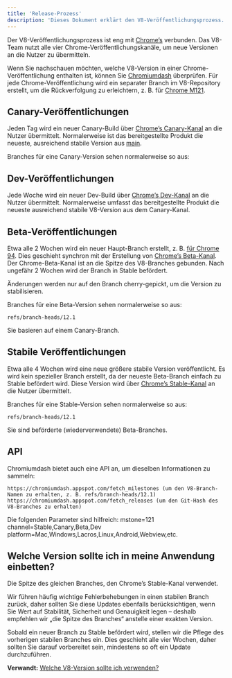 ```yaml
---
title: 'Release-Prozess'
description: 'Dieses Dokument erklärt den V8-Veröffentlichungsprozess.'
---
```

Der V8-Veröffentlichungsprozess ist eng mit [Chrome’s](https://www.chromium.org/getting-involved/dev-channel) verbunden. Das V8-Team nutzt alle vier Chrome-Veröffentlichungskanäle, um neue Versionen an die Nutzer zu übermitteln.

Wenn Sie nachschauen möchten, welche V8-Version in einer Chrome-Veröffentlichung enthalten ist, können Sie [Chromiumdash](https://chromiumdash.appspot.com/releases) überprüfen. Für jede Chrome-Veröffentlichung wird ein separater Branch im V8-Repository erstellt, um die Rückverfolgung zu erleichtern, z. B. für [Chrome M121](https://chromium.googlesource.com/v8/v8/+log/refs/branch-heads/12.1).

## Canary-Veröffentlichungen

Jeden Tag wird ein neuer Canary-Build über [Chrome’s Canary-Kanal](https://www.google.com/chrome/browser/canary.html?platform=win64) an die Nutzer übermittelt. Normalerweise ist das bereitgestellte Produkt die neueste, ausreichend stabile Version aus [main](https://chromium.googlesource.com/v8/v8.git/+/refs/heads/main).

Branches für eine Canary-Version sehen normalerweise so aus:

## Dev-Veröffentlichungen

Jede Woche wird ein neuer Dev-Build über [Chrome’s Dev-Kanal](https://www.google.com/chrome/browser/desktop/index.html?extra=devchannel&platform=win64) an die Nutzer übermittelt. Normalerweise umfasst das bereitgestellte Produkt die neueste ausreichend stabile V8-Version aus dem Canary-Kanal.


## Beta-Veröffentlichungen

Etwa alle 2 Wochen wird ein neuer Haupt-Branch erstellt, z. B. [für Chrome 94](https://chromium.googlesource.com/v8/v8.git/+log/branch-heads/9.4). Dies geschieht synchron mit der Erstellung von [Chrome’s Beta-Kanal](https://www.google.com/chrome/browser/beta.html?platform=win64). Der Chrome-Beta-Kanal ist an die Spitze des V8-Branches gebunden. Nach ungefähr 2 Wochen wird der Branch in Stable befördert.

Änderungen werden nur auf den Branch cherry-gepickt, um die Version zu stabilisieren.

Branches für eine Beta-Version sehen normalerweise so aus:

```
refs/branch-heads/12.1
```

Sie basieren auf einem Canary-Branch.

## Stabile Veröffentlichungen

Etwa alle 4 Wochen wird eine neue größere stabile Version veröffentlicht. Es wird kein spezieller Branch erstellt, da der neueste Beta-Branch einfach zu Stable befördert wird. Diese Version wird über [Chrome’s Stable-Kanal](https://www.google.com/chrome/browser/desktop/index.html?platform=win64) an die Nutzer übermittelt.

Branches für eine Stable-Version sehen normalerweise so aus:

```
refs/branch-heads/12.1
```

Sie sind beförderte (wiederverwendete) Beta-Branches.

## API

Chromiumdash bietet auch eine API an, um dieselben Informationen zu sammeln:

```
https://chromiumdash.appspot.com/fetch_milestones (um den V8-Branch-Namen zu erhalten, z. B. refs/branch-heads/12.1)
https://chromiumdash.appspot.com/fetch_releases (um den Git-Hash des V8-Branches zu erhalten)
```

Die folgenden Parameter sind hilfreich:
mstone=121
channel=Stable,Canary,Beta,Dev
platform=Mac,Windows,Lacros,Linux,Android,Webview,etc.

## Welche Version sollte ich in meine Anwendung einbetten?

Die Spitze des gleichen Branches, den Chrome’s Stable-Kanal verwendet.

Wir führen häufig wichtige Fehlerbehebungen in einen stabilen Branch zurück, daher sollten Sie diese Updates ebenfalls berücksichtigen, wenn Sie Wert auf Stabilität, Sicherheit und Genauigkeit legen – deshalb empfehlen wir „die Spitze des Branches“ anstelle einer exakten Version.

Sobald ein neuer Branch zu Stable befördert wird, stellen wir die Pflege des vorherigen stabilen Branches ein. Dies geschieht alle vier Wochen, daher sollten Sie darauf vorbereitet sein, mindestens so oft ein Update durchzuführen.

**Verwandt:** [Welche V8-Version sollte ich verwenden?](/docs/version-numbers#which-v8-version-should-i-use%3F)
